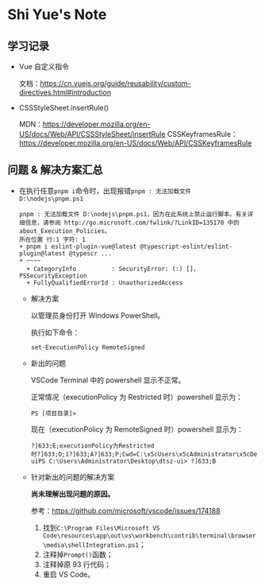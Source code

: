 # Shi Yue's Note

## 学习记录

- Vue 自定义指令

  文档：https://cn.vuejs.org/guide/reusability/custom-directives.html#introduction

- CSSStyleSheet.insertRule()

  MDN：https://developer.mozilla.org/en-US/docs/Web/API/CSSStyleSheet/insertRule
  CSSKeyframesRule：https://developer.mozilla.org/en-US/docs/Web/API/CSSKeyframesRule

## 问题 & 解决方案汇总

- 在执行任意`pnpm i`命令时，出现报错`pnpm : 无法加载文件 D:\nodejs\pnpm.ps1`

  ```
  pnpm : 无法加载文件 D:\nodejs\pnpm.ps1，因为在此系统上禁止运行脚本。有关详细信息，请参阅 http://go.microsoft.com/fwlink/?LinkID=135170 中的 about_Execution_Policies。
  所在位置 行:1 字符: 1
  + pnpm i eslint-plugin-vue@latest @typescript-eslint/eslint-plugin@latest @typescr ...
  + ~~~~
    + CategoryInfo          : SecurityError: (:) []，PSSecurityException
    + FullyQualifiedErrorId : UnauthorizedAccess
  ```

  - 解决方案

    以管理员身份打开 Windows PowerShell。

    执行如下命令：

    ```
    set-ExecutionPolicy RemoteSigned
    ```

  - 新出的问题

    VSCode Terminal 中的 powershell 显示不正常。

    正常情况（executionPolicy 为 Restricted 时）powershell 显示为：

    ```
    PS [项目目录]>
    ```

    现在（executionPolicy 为 RemoteSigned 时）powershell 显示为：

    ```
    ?]633;E;executionPolicy为Restricted时?]633;D;1?]633;A?]633;P;Cwd=C:\x5cUsers\x5cAdministrator\x5cDesktop\x5cdtsz-uiPS C:\Users\Administrator\Desktop\dtsz-ui> ?]633;B
    ```

  - 针对新出的问题的解决方案

    **尚未理解出现问题的原因。**

    参考：https://github.com/microsoft/vscode/issues/174188

    1. 找到`C:\Program Files\Microsoft VS Code\resources\app\out\vs\workbench\contrib\terminal\browser\media\shellIntegration.ps1`；
    2. 注释掉`Prompt()`函数；
    3. 注释掉原 93 行代码；
    4. 重启 VS Code。
